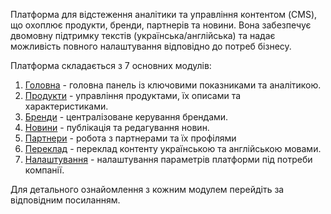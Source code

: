 Платформа для відстеження аналітики та управління контентом (CMS), що охоплює продукти, бренди, партнерів та новини. Вона забезпечує двомовну підтримку текстів (українська/англійська) та надає можливість повного налаштування відповідно до потреб бізнесу.

Платформа складається з 7 основних модулів:

1. [Головна](/src/app/dashboard/README.md) - головна панель із ключовими показниками та аналітикою.
2. [Продукти](/src/app/products/README.md) - управління продуктами, їх описами та характеристиками.
3. [Бренди](/src/app/brands/README.md) - централізоване керування брендами.
4. [Новини](/src/app/news/README.md) - публікація та редагування новин.
5. [Партнери](/src/app/partners/README.md) - робота з партнерами та їх профілями
6. [Переклад](/src/app/translate/README.md) - переклад контенту українською та англійською мовами.
7. [Налаштування](/src/app/settings/README.md) - налаштування параметрів платформи під потреби компанії.

Для детального ознайомлення з кожним модулем перейдіть за відповідним посиланням.